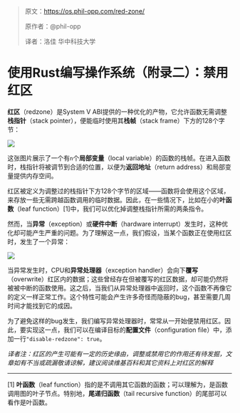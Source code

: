 >原文：https://os.phil-opp.com/red-zone/
>
>原作者：@phil-opp
>
>译者：洛佳  华中科技大学

# 使用Rust编写操作系统（附录二）：禁用红区

**红区**（redzone）是System V ABI提供的一种优化的产物，它允许函数无需调整**栈指针**（stack pointer），便能临时使用其**栈帧**（stack frame）下方的128个字节：

![](https://os.phil-opp.com/red-zone/red-zone.svg)

这张图片展示了一个有`n`个**局部变量**（local variable）的函数的栈帧。在进入函数时，栈指针将被调节到合适的位置，以便为**返回地址**（return address）和局部变量提供内存空间。

红区被定义为调整过的栈指针下方128个字节的区域——函数将会使用这个区域，来存放一些无需跨越函数调用的临时数据。因此，在一些情况下，比如在小的**叶函数**（leaf function）[1]中，我们可以优化掉调整栈指针所需的两条指令。

然而，当**异常**（exception）或**硬件中断**（hardware interrupt）发生时，这种优化却可能产生严重的问题。为了理解这一点，我们假设，当某个函数正在使用红区时，发生了一个异常：

![](https://os.phil-opp.com/red-zone/red-zone-overwrite.svg)

当异常发生时，CPU和**异常处理器**（exception handler）会向下**覆写**（overwrite）红区内的数据；这些曾经存在但被覆写的红区数据，却可能仍然将被被中断的函数使用。这之后，当我们从异常处理器中返回时，这个函数不再像它的定义一样正常工作。这个特性可能会产生许多奇怪而隐蔽的bug，甚至需要几周时间才能找到它的成因。

为了避免这样的bug发生，我们编写异常处理器时，常常从一开始便禁用红区。因此，要实现这一点，我们可以在编译目标的**配置文件**（configuration file）中，添加一行`"disable-redzone": true`。

_译者注：红区的产生可能有一定的历史缘由，调整或禁用它的作用还有待发掘，文章如有不当或疏漏敬请谅解，建议阅读维基百科和其它资料上对红区的解释_

---

[1] **叶函数**（leaf function）指的是不调用其它函数的函数；可以理解为，是函数调用图的叶子节点。特别地，**尾递归函数**（tail recursive function）的尾部可以看作是叶函数。

